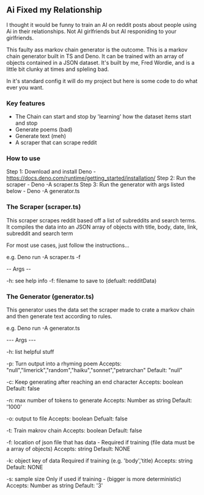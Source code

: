 ## Ai Fixed my Relationship

I thought it would be funny to train an AI on reddit posts about people using Ai in their relationships. Not AI girlfriends but AI responiding to your girlfriends.

This faulty ass markov chain generator is the outcome. This is a markov chain generator built in TS and Deno. It can be trained with an array of objects contained in a JSON dataset. It's built by me, Fred Wordie, and is a little bit clunky at times and spleling bad.

In it's standard config it will do my project but here is some code to do what ever you want.

### Key features

 - The Chain can start and stop by 'learning' how the dataset items start and stop
 - Generate poems (bad)
 - Generate text (meh)
 - A scraper that can scrape reddit

### How to use

Step 1: Download and install Deno
    - https://docs.deno.com/runtime/getting_started/installation/
Step 2: Run the scraper
    - Deno -A scraper.ts
Step 3: Run the generator with args listed below
    - Deno -A generator.ts


### The Scraper (scraper.ts)

This scraper scrapes reddit based off a list of subreddits and search terms.
It compiles the data into an JSON array of objects with title, body, date, link, subreddit and search term

For most use cases, just follow the instructions...

e.g. Deno run -A scraper.ts -f


-- Args --

-h: see help info
-f: filename to save to (defualt: redditData)


### The Generator (generator.ts)

This generator uses the data set the scraper made to crate a markov chain and then generate text according to rules.

e.g. Deno run -A generator.ts

--- Args ---

-h: list helpful stuff

-p: Turn output into a rhyming poem
Accepts: "null","limerick","random","haiku","sonnet","petrarchan"
Default: "null"

-c: Keep generating after reaching an end character
Accepts: boolean
Default: false

-n: max number of tokens to generate
Accepts: Number as string
Default: '1000'

-o: output to file
Accepts: boolean
Defualt: false

-t: Train makrov chain
Accepts: boolean
Default: false

-f: location of json file that has data -
Required if training (file data must be a array of objects)
Accepts: string
Default: NONE

-k: object key of data
Required if training (e.g. 'body','title)
Accepts: string
Default: NONE

-s: sample size
Only if used if training - (bigger is more deterministic)
Accepts: Number as string
Default: '3'
